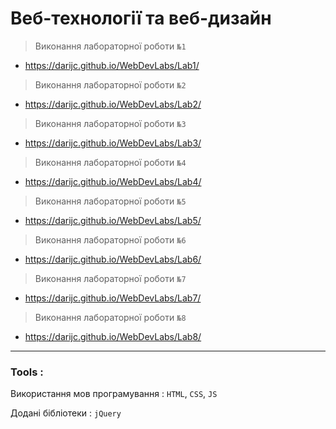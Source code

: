# Веб-технології та веб-дизайн

> Виконання лабораторної роботи ``` №1 ```
- https://darijc.github.io/WebDevLabs/Lab1/
> Виконання лабораторної роботи ``` №2 ```
- https://darijc.github.io/WebDevLabs/Lab2/
> Виконання лабораторної роботи ``` №3 ```
- https://darijc.github.io/WebDevLabs/Lab3/
> Виконання лабораторної роботи ``` №4 ```
- https://darijc.github.io/WebDevLabs/Lab4/
> Виконання лабораторної роботи ``` №5 ```
- https://darijc.github.io/WebDevLabs/Lab5/
> Виконання лабораторної роботи ``` №6 ```
- https://darijc.github.io/WebDevLabs/Lab6/
> Виконання лабораторної роботи ``` №7 ```
- https://darijc.github.io/WebDevLabs/Lab7/
> Виконання лабораторної роботи ``` №8 ```
- https://darijc.github.io/WebDevLabs/Lab8/

---
### Tools :
Використання мов програмування : 
 ```HTML```, ```CSS```, ```JS```
 
Додані бібліотеки : 
 ```jQuery``` 
